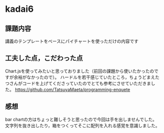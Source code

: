 # kadai6
## 課題内容
講義のテンプレートをベースにパイチャートを使っただけの内容です
## 工夫した点，こだわった点
Chart.jsを使ってみたいと思っておりました（前回の課題から使いたかったのですが余裕がなかったので）。
ハードルを若干感じていたところ，ちょうどまえたつさんがコードを上げてくださっていたのでとても参考にさせていただきました。
https://github.com/TatsuyaMaeta/programming-enquete 
## 感想
bar chartの方はちょっと難しそうと思ったので今回は手を出しませんでした。
文字列を抜き出したり，箱をつくってそこに配列を入れる感覚を意識しました。
